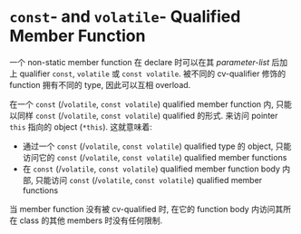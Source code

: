 # `const`- and `volatile`- Qualified Member Function

一个 non-static member function 在 declare 时可以在其 *parameter-list* 后加上 qualifier `const`, `volatile` 或 `const volatile`.
被不同的 cv-qualifier 修饰的 function 拥有不同的 type, 因此可以互相 overload.

在一个 `const` (/`volatile`, `const volatile`) qualified member function 内,
只能以同样 `const` (/`volatile`, `const volatile`) qualified 的形式. 
来访问 pointer `this` 指向的 object (`*this`).
这就意味着:
- 通过一个 `const` (/`volatile`, `const volatile`) qualified type 的 object, 
  只能访问它的 `const` (/`volatile`, `const volatile`) qualified member functions
- 在 `const` (/`volatile`, `const volatile`) qualified member function body 内部, 
  只能访问 `const` (/`volatile`, `const volatile`) qualified member functions

当 member function 没有被 cv-qualified 时, 在它的 function body 内访问其所在 class 的其他 members 时没有任何限制.
